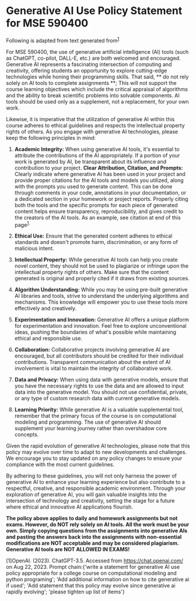 # Generative AI Use Policy Statement for MSE 590400

Following is adapted from text generated from<sup>[1](#footnote1)

For MSE 590400, the use of generative artificial intelligence (AI) tools (such as ChatGPT, co-pilot, DALL-E, etc.) are both welcomed and encouraged. Generative AI represents a fascinating intersection of computing and creativity, offering students an opportunity to explore cutting-edge technologies while honing their programming skills.  That said, ** do not rely solely on AI tools to complete assignments **;  This will not support the course learning objectives which include the critical appraisal of algorithms and the ability to break scientific problems into solvable components.  AI tools should be used only as a supplement, not a replacement, for your own work. 

Likewise, it is imperative that the utilization of generative AI within this course adheres to ethical guidelines and respects the intellectual property rights of others. As you engage with generative AI technologies, please keep the following principles in mind:

1. **Academic Integrity:** When using generative AI tools, it's essential to attribute the contributions of the AI appropriately. If a portion of your work is generated by AI, be transparent about its influence and contribution to your project. **Clear Attribution, Citation, and Prompts:** Clearly indicate where generative AI has been used in your project and provide proper citations for the AI tools and models you utilized, along with the prompts you used to generate content. This can be done through comments in your code, annotations in your documentation, or a dedicated section in your homework or project reports. Properly citing both the tools and the specific prompts for each piece of generated content helps ensure transparency, reproducibility, and gives credit to the creators of the AI tools.  As an example, see citation at end of this page<sup>[1](#footnote1).

2. **Ethical Use:** Ensure that the generated content adheres to ethical standards and doesn't promote harm, discrimination, or any form of malicious intent. 

3. **Intellectual Property:** While generative AI tools can help you create novel content, they should not be used to plagiarize or infringe upon the intellectual property rights of others. Make sure that the content generated is original and properly cited if it draws from existing sources.

4. **Algorithm Understanding:** While you may be using pre-built generative AI libraries and tools, strive to understand the underlying algorithms and mechanisms. This knowledge will empower you to use these tools more effectively and creatively.

5. **Experimentation and Innovation:** Generative AI offers a unique platform for experimentation and innovation. Feel free to explore unconventional ideas, pushing the boundaries of what's possible while maintaining ethical and responsible use.

6. **Collaboration:** Collaborative projects involving generative AI are encouraged, but all contributors should be credited for their individual contributions. Transparent communication about the extent of AI involvement is vital to maintain the integrity of collaborative work.

7. **Data and Privacy:** When using data with generative models, ensure that you have the necessary rights to use the data and are allowed to input data into the generative model. You should not use confidential, private, or any type of custom research data with current generative models.

8. **Learning Priority:** While generative AI is a valuable supplemental tool, remember that the primary focus of the course is on computational modeling and programming. The use of generative AI should supplement your learning journey rather than overshadow core concepts. 

Given the rapid evolution of generative AI technologies, please note that this policy may evolve over time to adapt to new developments and challenges. We encourage you to stay updated on any policy changes to ensure your compliance with the most current guidelines.

By adhering to these guidelines, you will not only harness the power of generative AI to enhance your learning experience but also contribute to a respectful, creative, and responsible academic environment. Through your exploration of generative AI, you will gain valuable insights into the intersection of technology and creativity, setting the stage for a future where ethical and innovative AI applications flourish.

**The policy above applies to daily and homework assignments but not exams. However, do NOT rely solely on AI tools. All the work must be your own. Simply copying questions from the assignments into generative AIs and pasting the answers back into the assignments with non-essential modifications are NOT acceptable and may be considered plagiarism. Generative AI tools are NOT ALLOWED IN EXAMS!**

<a name="footnote1">[1]</a>OpenAI. (2023). ChatGPT-3.5. Accessed from https://chat.openai.com/ on Aug 22, 2023.  Prompt chain:{'write a statement for generative AI use policy appropriate for a college course on computational modeling and python programing'; 'Add additional information on how to cite generative ai if used'; 'Add statement that this policy may evolve since generative ai rapidly evolving'; 'please tighten up list of items'}
